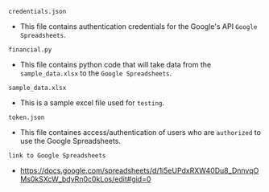 `credentials.json`
  - This file contains authentication credentials for the Google's API `Google Spreadsheets`.
    
`financial.py`
  - This file contains python code that will take data from the `sample_data.xlsx` to the `Google Spreadsheets`.
    
`sample_data.xlsx`
  - This is a sample excel file used for `testing`.
    
`token.json`
  - This file containes access/authentication of users who are `authorized` to use the Google Spreadsheets.

`link to Google Spreadsheets`
  - https://docs.google.com/spreadsheets/d/1i5eUPdxRXW40Du8_DnnvqOMs0kSXcW_bdyRn0c0kLos/edit#gid=0

